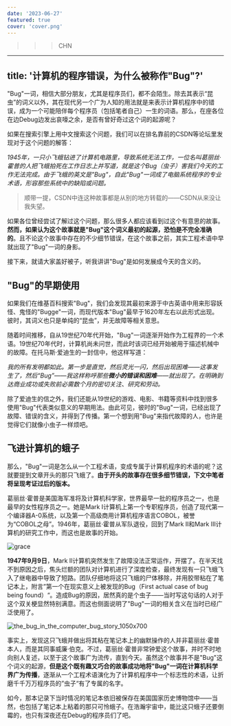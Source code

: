 ```yaml
---
date: '2023-06-27'
featured: true
cover: 'cover.png'
---
```


>>>CHN
---
title: '计算机的程序错误，为什么被称作"Bug"?'
---

"Bug"一词，相信大部分朋友，尤其是程序员们，都不会陌生。除去其表示“昆虫”的词义以外，其在现代另一个广为人知的用法就是来表示计算机程序中的错误，成为一个可能陪伴每个程序员（包括笔者自己）一生的词语。那么，在座各位在边Debug边发出哀嚎之余，是否有曾好奇过这个词的起源呢？

如果在搜索引擎上用中文搜索这个问题，我们可以在排名靠前的CSDN等论坛里发现对于这个问题的解答：

*1945年，一只小飞蛾钻进了计算机电路里，导致系统无法工作，一位名叫葛丽丝·霍普的人把飞蛾拍死在工作日志上并写道，就是这个Bug（虫子）害我们今天的工作无法完成。由于飞蛾的英文是"Bug"，自此"Bug"一词成了电脑系统程序的专业术语，形容那些系统中的缺陷或问题。*

> 顺带一提，CSDN中连这种故事都是从别的地方转载的——CSDN从来没让我失望。

如果各位曾经尝试了解过这个问题，那么很多人都应该看到过这个有意思的故事。**然而，如果认为这个故事就是"Bug"这个词义最初的起源，恐怕是不完全准确的**。且不论这个故事中存在的不少细节错误，在这个故事之前，其实工程术语中早就出现了"Bug"一词的身影。

接下来，就请大家盖好被子，听我讲讲"Bug"是如何发展成今天的含义的。

## "Bug"的早期使用

如果我们在维基百科搜索"Bug"，我们会发现其最初来源于中古英语中用来形容妖怪、鬼怪的"Bugge"一词，而现代版本"Bug"最早于1620年左右以此形式出现。彼时，其词义也只是单纯的“昆虫”，并无故障等相关意思。

随着时间推移，自从19世纪70年代开始，"Bug"一词逐渐开始作为工程界的一个术语。19世纪70年代时，计算机尚未问世，而此时该词已经开始被用于描述机械中的故障。在托马斯·爱迪生的一封信中，他这样写道：

*我的所有发明都如此。第一步是直觉，然后灵光一闪，然后出现困难——这事发生了，然后“Bug”——我这样称呼那些**微小的错误和困难**——就出现了。在明确到达商业成功或失败前必需数个月的密切关注、研究和劳动。*

除了爱迪生的信之外，我们还能从19世纪的游戏、电影、书籍等资料中找到很多使用"Bug"代表类似意义的早期用法。由此可见，彼时的"Bug"一词，已经出现了故障、错误的含义，并得到了传播。第一个想到用"Bug"来指代故障的人，也许是觉得它们就像小虫子一样烦吧。

## 飞进计算机的蛾子

那么，"Bug"一词是怎么从一个工程术语，变成专属于计算机程序的术语的呢？这就要提到文章开头的那只飞蛾了。**由于开头的故事存在很多细节错误，下文中笔者将呈现考证过后的版本。**


葛丽丝·霍普是美国海军准将及计算机科学家，世界最早一批的程序员之一，也是最早的女性程序员之一。她是Mark I计算机上第一个专职程序员，创造了现代第一个编译器A-0系统，以及第一个高级商用计算机程序语言COBOL，被誉为“COBOL之母”。1946年，葛丽丝·霍普从军队退役，回到了Mark II和Mark III计算机的研究工作中，而这也是故事的开始。

![grace](/figures/talks/bugs/Grace_Hopper_and_UNIVAC.jpg)

**1947年9月9日**，Mark II计算机突然发生了故障没法正常运作，开摆了。在半天找不到原因之后，焦头烂额的团队对计算机进行了深度检查，最终发现有一只飞蛾飞入了继电器中导致了短路。团队仔细地将这只飞蛾的尸体移除，并用胶带粘在了笔记本上，附言”第一个在现实意义上被发现的Bug（First actual case of bug being found）“。造成Bug的原因，居然真的是个虫子——当时写这句话的人对于这个双关梗显然特别满意。而这也侧面说明了"Bug"一词的相关含义在当时已经广泛使用了。


![the_bug_in_the_computer_bug_story_1050x700](/figures/talks/bugs/the_bug_in_the_computer_bug_story_1050x700.png)

事实上，发现这只飞蛾并做出将其粘在笔记本上的幽默操作的人并非葛丽丝·霍普本人，而是其同事威廉·伯克。不过，葛丽丝·霍普非常钟爱这个故事，并时不时地向别人复述，以至于这个故事广为流传，直到今天。虽然这个故事并不是"Bug"这个词义的起源，**但是这个既有趣又巧合的故事成功地将"Bug"一词在计算机科学界广为传播**，逐渐从一个工程术语演化为了计算机程序中一个标志性的术语，让折磨千千万万程序员的”虫子“有了专属的名字。

如今，那本记录下当时情况的笔记本依旧被保存在美国国家历史博物馆中——当然，也包括了笔记本上粘着的那只可怜蛾子。在浩瀚宇宙中，能比这只蛾子还要倒霉的，也只有深夜还在Debug的程序员们了吧。

>>>
